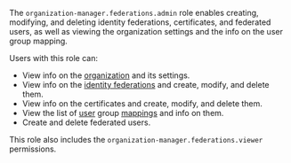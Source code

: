 The `organization-manager.federations.admin` role enables creating, modifying, and deleting identity federations, certificates, and federated users, as well as viewing the organization settings and the info on the user group mapping.

Users with this role can:
* View info on the [organization](../../../organization/quickstart.md) and its settings.
* View info on the [identity federations](../../../organization/concepts/add-federation.md) and create, modify, and delete them.
* View info on the certificates and create, modify, and delete them.
* View the list of [user](../../../overview/roles-and-resources.md#users) group [mappings](../../../organization/concepts/add-federation.md#group-mapping) and info on them.
* Create and delete federated users.

This role also includes the `organization-manager.federations.viewer` permissions.